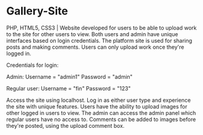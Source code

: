 # Gallery-Site
PHP, HTML5, CSS3 | Website developed for users to be able to upload work to the site for other users to view. Both users and admin have unique interfaces based on login credentials. The platform site is used for sharing posts and making comments. Users can only upload work once they're logged in. 
 
Credentials for login: 

Admin: 
Username = "admin1" 
Password = "admin"

Regular user: 
Username = "fin" 
Password = "123" 

Access the site using localhost.
Log in as either user type and experience the site with unique features. Users have the ability to upload images for other logged in users to view. 
The admin can access the admin panel which regular users have no access to. 
Comments can be added to images before they're posted, using the upload comment box. 
